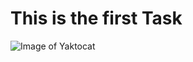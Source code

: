 # This is the first Task
![Image of Yaktocat](https://octodex.github.com/images/yaktocat.png "Alt text describing the image")

